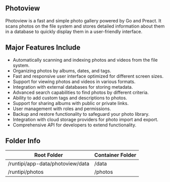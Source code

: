 ## Photoview

Photoview is a fast and simple photo gallery powered by Go and Preact. It scans photos on the file system and stores detailed information about them in a database to quickly display them in a user-friendly interface.

## Major Features Include

* Automatically scanning and indexing photos and videos from the file system.
* Organizing photos by albums, dates, and tags.
* Fast and responsive user interface optimized for different screen sizes.
* Support for viewing photos and videos in various formats.
* Integration with external databases for storing metadata.
* Advanced search capabilities to find photos by different criteria.
* Ability to add custom tags and descriptions to photos.
* Support for sharing albums with public or private links.
* User management with roles and permissions.
* Backup and restore functionality to safeguard your photo library.
* Integration with cloud storage providers for photo import and export.
* Comprehensive API for developers to extend functionality.

## Folder Info

| Root Folder                      | Container Folder |
|----------------------------------|------------------|
| /runtipi/app-data/photoview/data | /data            |
| /runtipi/photos                  | /photos          |